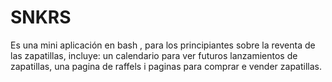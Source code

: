 # SNKRS
Es una mini aplicación en bash , para los principiantes sobre la reventa de las zapatillas, incluye:  un calendario para ver futuros lanzamientos de zapatillas, una pagina de raffels i paginas para comprar e vender zapatillas.
